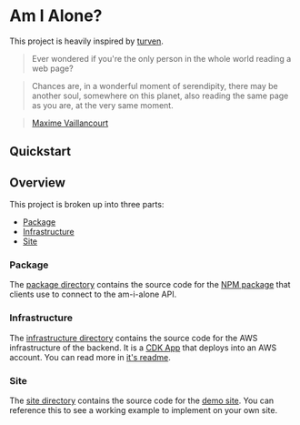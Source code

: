 # Am I Alone?

This project is heavily inspired by [turven](https://turven.xyz).

> Ever wondered if you're the only person in the whole world reading a web page?

> Chances are, in a wonderful moment of serendipity, there may be another soul, somewhere on this planet, also reading the same page as you are, at the very same moment.

> [Maxime Vaillancourt](https://maximevaillancourt.com)

## Quickstart

## Overview

This project is broken up into three parts:

* [Package](#package)
* [Infrastructure](#infrastructure)
* [Site](#site)

### <a id="package"></a> Package

The [package directory](https://github.com/wulfmann/am-i-alone/blob/master/package) contains the source code for the [NPM package]() that clients use to connect to the am-i-alone API.

### <a id="infrastructure"></a> Infrastructure

The [infrastructure directory](https://github.com/wulfmann/am-i-alone/blob/master/infrastructure) contains the source code for the AWS infrastructure of the backend. It is a [CDK App](https://aws.amazon.com/cdk/) that deploys into an AWS account. You can read more in [it's readme](https://github.com/wulfmann/am-i-alone/blob/master/infrastructure/README.md).

### <a id="site"></a> Site

The [site directory](https://github.com/wulfmann/am-i-alone/blob/master/site) contains the source code for the [demo site](https://amialone.snell.im). You can reference this to see a working example to implement on your own site.